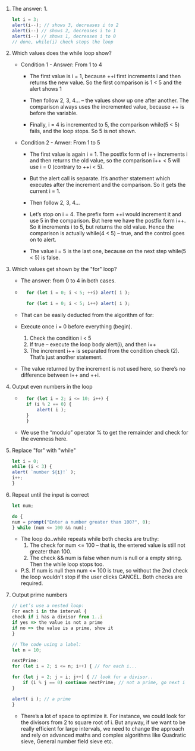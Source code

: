1. The answer: 1.
    ``` JavaScript
    let i = 3;
    alert(i--); // shows 3, decreases i to 2
    alert(i--) // shows 2, decreases i to 1
    alert(i--) // shows 1, decreases i to 0
    // done, while(i) check stops the loop
    ```

2. Which values does the while loop show?
   - Condition 1 - Answer: From 1 to 4
     - The first value is i = 1, because ++i first increments i and then returns the new value. So the first comparison is 1 < 5 and the alert shows 1

     - Then follow 2, 3, 4… – the values show up one after another. The comparison always uses the incremented value, because ++ is before the variable.
      
     - Finally, i = 4 is incremented to 5, the comparison while(5 < 5) fails, and the loop stops. So 5 is not shown.

   - Condition 2 - Anwer: From 1 to 5
     - The first value is again i = 1. The postfix form of i++ increments i and then returns the old value, so the comparison i++ < 5 will use i = 0 (contrary to ++i < 5).

     - But the alert call is separate. It’s another statement which executes after the increment and the comparison. So it gets the current i = 1.

     - Then follow 2, 3, 4…

     - Let’s stop on i = 4. The prefix form ++i would increment it and use 5 in the comparison. But here we have the postfix form i++. So it increments i to 5, but returns the old value. Hence the comparison is actually while(4 < 5) – true, and the control goes on to alert.

     - The value i = 5 is the last one, because on the next step while(5 < 5) is false.
    
3. Which values get shown by the "for" loop?
   - The answer: from 0 to 4 in both cases.
   - ``` JavaScript
       for (let i = 0; i < 5; ++i) alert( i );

       for (let i = 0; i < 5; i++) alert( i );
       ```
   - That can be easily deducted from the algorithm of for:

   - Execute once i = 0 before everything (begin).
     1. Check the condition i < 5
     2. If true – execute the loop body alert(i), and then i++
     3. The increment i++ is separated from the condition check (2). That’s just another statement.

   - The value returned by the increment is not used here, so there’s no difference between i++ and ++i.

4. Output even numbers in the loop
   - ``` JavaScript
       for (let i = 2; i <= 10; i++) {
       if (i % 2 == 0) {
           alert( i );
       }
       }
       ```
   - We use the “modulo” operator % to get the remainder and check for the evenness here.

5. Replace "for" with "while"
    ``` JavaScript
    let i = 0;
    while (i < 3) {
    alert( `number ${i}!` );
    i++;
    }
    ```

6. Repeat until the input is correct
    ``` JavaScript
    let num;

    do {
    num = prompt("Enter a number greater than 100?", 0);
    } while (num <= 100 && num);
    ```
    - The loop do..while repeats while both checks are truthy:
        1. The check for num <= 100 – that is, the entered value is still not greater than 100.
        2. The check && num is false when num is null or a empty string. Then the while loop stops too.
    - P.S. If num is null then num <= 100 is true, so without the 2nd check the loop wouldn’t stop if the user clicks CANCEL. Both checks are required.

7. Output prime numbers
    ``` JavaScript
    // Let’s use a nested loop:
    For each i in the interval {
    check if i has a divisor from 1..i
    if yes => the value is not a prime
    if no => the value is a prime, show it
    }

    // The code using a label:
    let n = 10;

    nextPrime:
    for (let i = 2; i <= n; i++) { // for each i...

    for (let j = 2; j < i; j++) { // look for a divisor..
        if (i % j == 0) continue nextPrime; // not a prime, go next i
    }

    alert( i ); // a prime
    }
    ```
    - There’s a lot of space to optimize it. For instance, we could look for the divisors from 2 to square root of i. But anyway, if we want to be really efficient for large intervals, we need to change the approach and rely on advanced maths and complex algorithms like Quadratic sieve, General number field sieve etc.
